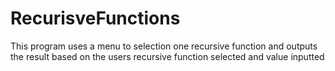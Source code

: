 # RecurisveFunctions
This program uses a menu to selection one recursive function and outputs the result  based on the users recursive function selected and value inputted
